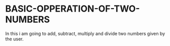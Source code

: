 # BASIC-OPPERATION-OF-TWO-NUMBERS
In this i am going to add, subtract, multiply and divide two numbers given by the user. 
